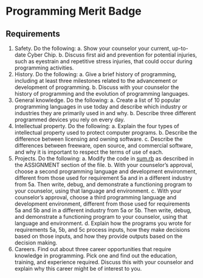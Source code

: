 # Programming Merit Badge


## Requirements
1. Safety. Do the following:
     a. Show your counselor your current, up-to-date Cyber Chip.
     b. Discuss first aid and prevention for potential injuries, such as eyestrain and repetitive stress injuries, that could occur during programming activities.
2. History. Do the following:
     a. Give a brief history of programming, including at least three milestones related to the advancement or development of programming.
     b. Discuss with your counselor the history of programming and the evolution of programming languages.
3. General knowledge. Do the following:
     a. Create a list of 10 popular programming languages in use today and describe which industry or industries they are primarily used in and why.
     b. Describe three different programmed devices you rely on every day.
4. Intellectual property. Do the following:
     a. Explain the four types of intellectual property used to protect computer programs.
     b. Describe the difference between licensing and owning software.
     c. Describe the differences between freeware, open source, and commercial software, and why it is important to respect the terms of use of each.
5. Projects. Do the following:
     a. Modify the code in [sum.rb](https://github.com/aharbick/programming_merit_badge/blob/master/sum.rb) as described in the ASSIGNMENT section of the file.
     b. With your counselor’s approval, choose a second programming language and development environment, different from those used for requirement 5a and in a different industry from 5a. Then write, debug, and demonstrate a functioning program to your counselor, using that language and environment.
     c. With your counselor’s approval, choose a third programming language and development environment, different from those used for requirements 5a and 5b and in a different industry from 5a or 5b. Then write, debug, and demonstrate a functioning program to your counselor, using that language and environment.
     d. Explain how the programs you wrote for requirements 5a, 5b, and 5c process inputs, how they make decisions based on those inputs, and how they provide outputs based on the decision making.
6. Careers. Find out about three career opportunities that require knowledge in programming. Pick one and find out the education, training, and experience required. Discuss this with your counselor and explain why this career might be of interest to you.
